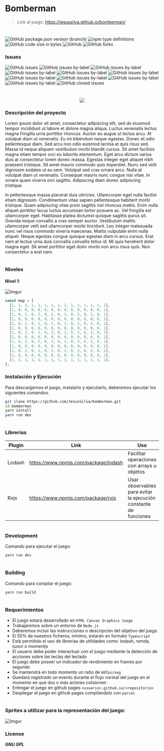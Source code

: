 # Bomberman 
>Link al juego: https://jesussilva.github.io/bomberman/
#

![GitHub package.json version (branch)](https://img.shields.io/github/package-json/v/jesussilva/bomberman/main?color=blue&style=for-the-badge)
![npm type definitions](https://img.shields.io/npm/types/typescript?logo=typescript&logoColor=white&style=for-the-badge)
![GitHub code size in bytes](https://img.shields.io/github/languages/code-size/jesussilva/bomberman?color=blueviolet&label=CODE%20SIZE&logo=github&style=for-the-badge)
![GitHub](https://img.shields.io/github/license/jesussilva/bomberman?logo=linux&logoColor=white&style=for-the-badge)
![GitHub forks](https://img.shields.io/github/forks/jesussilva/bomberman?color=success&logo=github&logoColor=white&style=for-the-badge)

### Issues
![GitHub issues](https://img.shields.io/github/issues/jesussilva/bomberman?logo=github&style=for-the-badge)
![GitHub issues by-label](https://img.shields.io/github/issues/jesussilva/bomberman/report?color=DE874C&logo=github&style=for-the-badge)
![GitHub issues by-label](https://img.shields.io/github/issues/jesussilva/bomberman/epic?color=FB6942&logo=github&style=for-the-badge)
![GitHub issues by-label](https://img.shields.io/github/issues/jesussilva/bomberman/zero-energy?color=B1BF22&logo=github&style=for-the-badge)
![GitHub issues by-label](https://img.shields.io/github/issues/jesussilva/bomberman/low-energy?color=FB6942&logo=github&style=for-the-badge)
![GitHub issues by-label](https://img.shields.io/github/issues/jesussilva/bomberman/middle-energy?color=135DE3&logo=github&style=for-the-badge)
![GitHub issues by-label](https://img.shields.io/github/issues/jesussilva/bomberman/high-energy?color=A932F7&logo=github&style=for-the-badge)
![GitHub issues by-label](https://img.shields.io/github/issues/jesussilva/bomberman/bug?color=d73a4a&logo=github&style=for-the-badge)
![GitHub issues by-label](https://img.shields.io/github/issues/jesussilva/bomberman/help-wanted?color=008672&logo=github&style=for-the-badge)
![GitHub issues by-label](https://img.shields.io/github/issues/jesussilva/bomberman/question?color=d876e3&logo=github&style=for-the-badge)
![GitHub closed issues](https://img.shields.io/github/issues-closed/jesussilva/bomberman?color=yellow&logo=github&style=for-the-badge)
#

<p align="center">
  <img src="https://i.imgur.com/pzgW3ht.png">
</p>


### Descripción del proyecto
Lorem ipsum dolor sit amet, consectetur adipiscing elit, sed do eiusmod tempor incididunt ut labore et dolore magna aliqua. Luctus venenatis lectus magna fringilla urna porttitor rhoncus. Auctor eu augue ut lectus arcu. At volutpat diam ut venenatis. Eu mi bibendum neque egestas. Donec et odio pellentesque diam. Sed arcu non odio euismod lacinia at quis risus sed. Massa id neque aliquam vestibulum morbi blandit cursus. Sit amet facilisis magna etiam tempor orci eu lobortis elementum. Eget arcu dictum varius duis at consectetur lorem donec massa. Egestas integer eget aliquet nibh praesent tristique. Sit amet mauris commodo quis imperdiet. Nunc sed velit dignissim sodales ut eu sem. Volutpat sed cras ornare arcu. Nulla at volutpat diam ut venenatis. Consequat mauris nunc congue nisi vitae. In ornare quam viverra orci sagittis. Adipiscing diam donec adipiscing tristique.

In pellentesque massa placerat duis ultricies. Ullamcorper eget nulla facilisi etiam dignissim. Condimentum vitae sapien pellentesque habitant morbi tristique. Quam adipiscing vitae proin sagittis nisl rhoncus mattis. Enim nulla aliquet porttitor lacus luctus accumsan tortor posuere ac. Vel fringilla est ullamcorper eget. Habitasse platea dictumst quisque sagittis purus sit. Gravida neque convallis a cras semper auctor. Vestibulum mattis ullamcorper velit sed ullamcorper morbi tincidunt. Leo integer malesuada nunc vel risus commodo viverra maecenas. Mattis vulputate enim nulla aliquet. Neque egestas congue quisque egestas diam in arcu cursus. Erat nam at lectus urna duis convallis convallis tellus id. Mi quis hendrerit dolor magna eget. Sit amet porttitor eget dolor morbi non arcu risus quis. Non consectetur a erat nam.
#

### Niveles
#### Nivel 1:
![Imgur](https://i.imgur.com/mfpXof9.png)

```js
const map = [
  [1, 1, 1, 1, 1, 1, 1, 1, 1, 1, 1, 1, 1, 1, 1],
  [1, 0, 0, 0, 0, 0, 0, 0, 0, 0, 0, 0, 0, 0, 1],
  [1, 0, 2, 0, 2, 0, 2, 0, 2, 0, 2, 0, 2, 0, 1],
  [1, 0, 0, 0, 0, 0, 0, 0, 0, 0, 0, 0, 0, 0, 1],
  [1, 0, 2, 0, 2, 0, 2, 0, 2, 0, 2, 0, 2, 0, 1],
  [1, 0, 0, 0, 0, 0, 0, 0, 0, 0, 0, 0, 0, 0, 1],
  [1, 0, 2, 0, 2, 0, 2, 0, 2, 0, 2, 0, 2, 0, 1],
  [1, 0, 0, 0, 0, 0, 0, 0, 0, 0, 0, 0, 0, 0, 1],
  [1, 0, 2, 0, 2, 0, 2, 0, 2, 0, 2, 0, 2, 0, 1],
  [1, 0, 0, 0, 0, 0, 0, 0, 0, 0, 0, 0, 0, 0, 1],
  [1, 0, 2, 0, 2, 0, 2, 0, 2, 0, 2, 0, 2, 0, 1],
  [1, 0, 0, 0, 0, 0, 0, 0, 0, 0, 0, 0, 0, 0, 1],
  [1, 1, 1, 1, 1, 1, 1, 1, 1, 1, 1, 1, 1, 1, 1],
];
```



### Instalación y Ejecución
Para descargarnos el juego, instalarlo y ejecutarlo, deberemos ejecutar los siguientes comandos.

```sh
git clone https://github.com/JesusSilva/bomberman.git
cd bomberman
yarn install
yarn run dev
```
#

### Librerias

| Plugin | Link | Uso |
| ------ | ------ | ------ |
| Lodash | https://www.npmjs.com/package/lodash | Facilitar operaciones con arrays u objetos                       |
| Rxjs   | https://www.npmjs.com/package/rxjs   | Usar observables para evitar la ejecución constante de funciones |
#

### Development
Comando para ejecutar el juego:

```sh
yarn run dev
```
#

### Building

Comando para compilar el juego:

```sh
yarn run build
```
#

### Requerimientos
- El juego estará desarrollado en `HTML Canvas Graphics Juego`
- Trabajaremos sobre un entorno de `Node.js` 
- Deberemos incluir las instrucciones o descripción del objetivo del juego
- El 50% de nuestros ficheros, mínimo, estarán en formato `Typescript` 
- Está permitido el uso de librerias de utilidades como: lodash, ramda, luxon o momentjs
- El usuario debe poder interactuar con el juego mediante la detección de acciones sobre las teclas del teclado
- El juego debe poseer un indicador de rendimiento en frames por segundo
- Se mantendrá en todo momento un ratio de `60fps/seg`
- Quedará registrado un evento durante el flujo normal del juego en el momento en que dos o más actores colisionen
- Entregar el juego en github pages `<usuario>.github.io/<repositorio>`
- Desplegar el juego en github pages compilandolo con `parcel`

#
### Sprites a utilizar para la representación del juego:
![Imgur](https://i.imgur.com/nXofEnQ.png)

### License
***GNU GPL***
